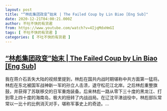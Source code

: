 ```yaml
---
layout: post
title: "“林彪集团政变”始末 | The Failed Coup by Lin Biao [Eng Sub]"
date: 2020-12-21T04:00:21.000Z
author: 不吐不快的有货君
from: https://www.youtube.com/watch?v=4IjqMdxHmGI
tags: [ 不吐不快的有货君 ]
categories: [ 不吐不快的有货君 ]
---
```

<!--1608523221000-->
[“林彪集团政变”始末 | The Failed Coup by Lin Biao [Eng Sub]](https://www.youtube.com/watch?v=4IjqMdxHmGI)
------

<div>
我在蒋介石丢失大陆的视频里提到，林彪在国共内战时期堪称中共方面第一猛将。林彪在东北被国军战神新一军的孙立人击溃，退守松花江北岸。之后林彪重整旗鼓，并获得了苏联移交的日军重炮装备。后来林彪一路从零下三十度的黑龙江、打到零上四十度的海南岛，极大的扭转了内战战局。在辽沈平津战役中，林彪部队常常以一比十的比例消灭对手，堪称军事史上的奇迹。...
</div>
